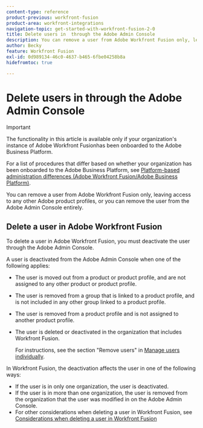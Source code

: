 ```yaml
---
content-type: reference
product-previous: workfront-fusion
product-area: workfront-integrations
navigation-topic: get-started-with-workfront-fusion-2-0
title: Delete users in  through the Adobe Admin Console
description: You can remove a user from Adobe Workfront Fusion only, leaving access to any other Adobe product profiles, or you can remove the user from the Adobe Admin Console entirely.
author: Becky
feature: Workfront Fusion
exl-id: 0d989134-46c0-4637-b465-6fbe04258b8a
hidefromtoc: true

---
```

# Delete users in  through the Adobe Admin Console

>[!IMPORTANT]
>
>The functionality in this article is available only if your organization's instance of Adobe Workfront Fusionhas been onboarded to the Adobe Business Platform.
>
>For a list of procedures that differ based on whether your organization has been onboarded to the Adobe Business Platform, see [Platform-based administration differences (Adobe Workfront Fusion/Adobe Business Platform)](../../workfront-fusion/fusion-in-admin-console/fusion-adobe-admin-console.md).

You can remove a user from Adobe Workfront Fusion only, leaving access to any other Adobe product profiles, or you can remove the user from the Adobe Admin Console entirely.

## Delete a user in Adobe Workfront Fusion

To delete a user in Adobe Workfront Fusion, you must deactivate the user through the Adobe Admin Console.

A user is deactivated from the Adobe Admin Console when one of the following applies:

* The user is moved out from a product or product profile, and are not assigned to any other product or product profile.
* The user is removed from a group that is linked to a product profile, and is not included in any other group linked to a product profile.
* The user is removed from a product profile and is not assigned to another product profile.
* The user is deleted or deactivated in the organization that includes Workfront Fusion.

  For instructions, see the section "Remove users" in [Manage users individually](https://helpx.adobe.com/enterprise/using/manage-users-individually.html).

In Workfront Fusion, the deactivation affects the user in one of the following ways:

* If the user is in only one organization, the user is deactivated.
* If the user is in more than one organization, the user is removed from the organization that the user was modified in on the Adobe Admin Console.
* For other considerations when deleting a user in Workfront Fusion, see [Considerations when deleting a user in Workfront Fusion](../../workfront-fusion/organizations/manage-fusion-users.md#consider)
